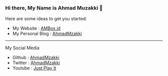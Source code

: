 ### Hi there, My Name is Ahmad Muzakki 👋

<!--
**ahmadmzakki/ahmadmzakki** is a ✨ _special_ ✨ repository because its `README.md` (this file) appears on your GitHub profile.-->

Here are some ideas to get you started:

- My Website : [AMBox.id](https://ambox.id)
- My Personal Blog : [AhmadMzakki](https://ahmadmzakki.github.io)

<hr>

My Social Media

- Github : [AhmadMzakki](https://github.com/ahmadmzakki)
- Twitter : [AhmadMzakki](https://twitter.com/ahmadmzakki)
- Youtube : [Just Play It](https://www.youtube.com/JustPlayIt)
